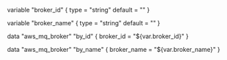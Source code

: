 variable "broker_id" {
  type    = "string"
  default = ""
}

variable "broker_name" {
  type    = "string"
  default = ""
}

data "aws_mq_broker" "by_id" {
  broker_id = "${var.broker_id}"
}

data "aws_mq_broker" "by_name" {
  broker_name = "${var.broker_name}"
}

